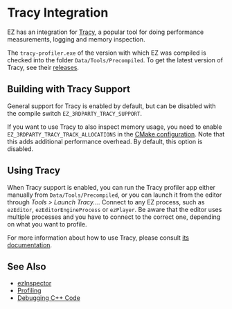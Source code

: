 # Tracy Integration

EZ has an integration for [Tracy](https://github.com/wolfpld/tracy), a popular tool for doing performance measurements, logging and memory inspection.

The `tracy-profiler.exe` of the version with which EZ was compiled is checked into the folder `Data/Tools/Precompiled`.
To get the latest version of Tracy, see their [releases](https://github.com/wolfpld/tracy/releases).

## Building with Tracy Support

General support for Tracy is enabled by default, but can be disabled with the compile switch `EZ_3RDPARTY_TRACY_SUPPORT`.

If you want to use Tracy to also inspect memory usage, you need to enable `EZ_3RDPARTY_TRACY_TRACK_ALLOCATIONS` in the [CMake configuration](../build/cmake-config.md). Note that this adds additional performance overhead. By default, this option is disabled.

## Using Tracy

When Tracy support is enabled, you can run the Tracy profiler app either manually from `Data/Tools/Precompiled`, or you can launch it from the editor through *Tools > Launch Tracy...*. Connect to any EZ process, such as `ezEditor`, `ezEditorEngineProcess` or `ezPlayer`. Be aware that the editor uses multiple processes and you have to connect to the correct one, depending on what you want to profile.

For more information about how to use Tracy, please consult [its documentation](https://github.com/wolfpld/tracy).

## See Also

* [ezInspector](../tools/inspector.md)
* [Profiling](../performance/profiling.md)
* [Debugging C++ Code](debug-cpp.md)
